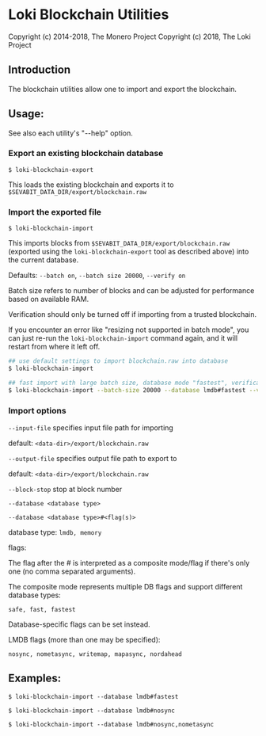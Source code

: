 # Loki Blockchain Utilities

Copyright (c) 2014-2018, The Monero Project
Copyright (c)      2018, The Loki Project

## Introduction

The blockchain utilities allow one to import and export the blockchain.

## Usage:

See also each utility's "--help" option.

### Export an existing blockchain database

`$ loki-blockchain-export`

This loads the existing blockchain and exports it to `$SEVABIT_DATA_DIR/export/blockchain.raw`

### Import the exported file

`$ loki-blockchain-import`

This imports blocks from `$SEVABIT_DATA_DIR/export/blockchain.raw` (exported using the
`loki-blockchain-export` tool as described above) into the current database.

Defaults: `--batch on`, `--batch size 20000`, `--verify on`

Batch size refers to number of blocks and can be adjusted for performance based on available RAM.

Verification should only be turned off if importing from a trusted blockchain.

If you encounter an error like "resizing not supported in batch mode", you can just re-run
the `loki-blockchain-import` command again, and it will restart from where it left off.

```bash
## use default settings to import blockchain.raw into database
$ loki-blockchain-import

## fast import with large batch size, database mode "fastest", verification off
$ loki-blockchain-import --batch-size 20000 --database lmdb#fastest --verify off

```

### Import options

`--input-file`
specifies input file path for importing

default: `<data-dir>/export/blockchain.raw`

`--output-file`
specifies output file path to export to

default: `<data-dir>/export/blockchain.raw`

`--block-stop`
stop at block number

`--database <database type>`

`--database <database type>#<flag(s)>`

database type: `lmdb, memory`

flags:

The flag after the # is interpreted as a composite mode/flag if there's only
one (no comma separated arguments).

The composite mode represents multiple DB flags and support different database types:

`safe, fast, fastest`

Database-specific flags can be set instead.

LMDB flags (more than one may be specified):

`nosync, nometasync, writemap, mapasync, nordahead`

## Examples:

```
$ loki-blockchain-import --database lmdb#fastest

$ loki-blockchain-import --database lmdb#nosync

$ loki-blockchain-import --database lmdb#nosync,nometasync
```
